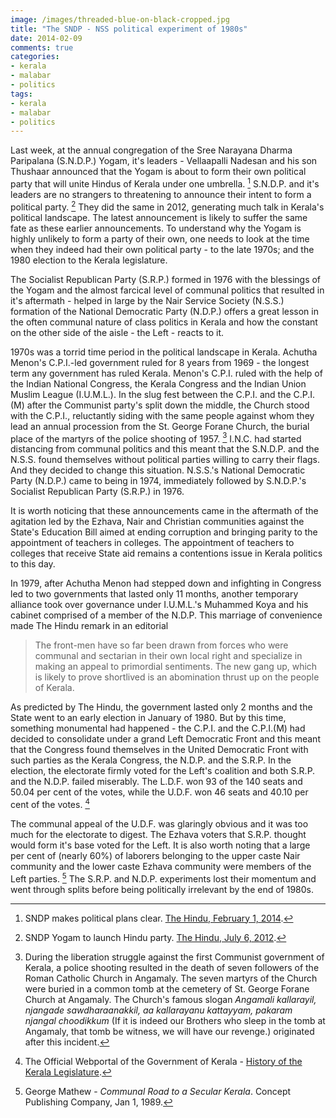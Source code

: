 ```yaml
---
image: /images/threaded-blue-on-black-cropped.jpg
title: "The SNDP - NSS political experiment of 1980s"
date: 2014-02-09
comments: true
categories:
- kerala
- malabar
- politics
tags:
- kerala
- malabar
- politics
---
```

Last week, at the annual congregation of the Sree Narayana Dharma Paripalana (S.N.D.P.) Yogam, it's leaders - Vellaapalli Nadesan and his son Thushaar announced that the Yogam is about to form their own political party that will unite Hindus of Kerala under one umbrella. [^1] S.N.D.P. and it's leaders are no strangers to threatening to announce their intent to form a political party. [^2] They did the same in 2012, generating much talk in Kerala's political landscape. The latest announcement is likely to suffer the same fate as these earlier announcements. To understand why the Yogam is highly unlikely to form a party of their own, one needs to look at the time when they indeed had their own political party - to the late 1970s; and the 1980 election to the Kerala legislature.

The Socialist Republican Party (S.R.P.) formed in 1976 with the blessings of the Yogam and the almost farcical level of communal politics that resulted in it's aftermath - helped in large by the Nair Service Society (N.S.S.) formation of the National Democratic Party (N.D.P.) offers a great lesson in the often communal nature of class politics in Kerala and how the constant on the other side of the aisle - the Left - reacts to it.

1970s was a torrid time period in the political landscape in Kerala. Achutha Menon's C.P.I.-led government ruled for 8 years from 1969 - the longest term any government has ruled Kerala. Menon's C.P.I. ruled with the help of the Indian National Congress, the Kerala Congress and the Indian Union Muslim League (I.U.M.L.). In the slug fest between the C.P.I. and the C.P.I.(M) after the Communist party's split down the middle, the Church stood with the C.P.I., reluctantly siding with the same people against whom they lead an annual procession from the St. George Forane Church, the burial place of the martyrs of the police shooting of 1957. [^3] I.N.C. had started distancing from communal politics and this meant that the S.N.D.P. and the N.S.S. found themselves without political parties willing to carry their flags. And they decided to change this situation. N.S.S.'s National Democratic Party (N.D.P.) came to being in 1974, immediately followed by S.N.D.P.'s Socialist Republican Party (S.R.P.) in 1976.

It is worth noticing that these announcements came in the aftermath of the agitation led by the Ezhava, Nair and Christian communities against the State's Education Bill aimed at ending corruption and bringing parity to the appointment of teachers in colleges. The appointment of teachers to colleges that receive State aid remains a contentions issue in Kerala politics to this day.

In 1979, after Achutha Menon had stepped down and infighting in Congress led to two governments that lasted only 11 months, another temporary alliance took over governance under I.U.M.L.'s Muhammed Koya and his cabinet comprised of a member of the N.D.P. This marriage of convenience made The Hindu remark in an editorial

> The front-men have so far been drawn from forces who were communal and sectarian in their own local right and specialize in making an appeal to primordial sentiments. The new gang up, which is likely to prove shortlived is an abomination thrust up on the people of Kerala.

As predicted by The Hindu, the government lasted only 2 months and the State went to an early election in January of 1980. But by this time, something monumental had happened - the C.P.I. and the C.P.I.(M) had decided to consolidate under a grand Left Democratic Front and this meant that the Congress found themselves in the United Democratic Front with such parties as the Kerala Congress, the N.D.P. and the S.R.P. In the election, the electorate firmly voted for the Left's coalition and both S.R.P. and the N.D.P. failed miserably. The L.D.F. won 93 of the 140 seats and 50.04 per cent of the votes, while the U.D.F. won 46 seats and 40.10 per cent of the votes. [^4]

The communal appeal of the U.D.F. was glaringly obvious and it was too much for the electorate to digest. The Ezhava voters that S.R.P. thought would form it's base voted for the Left. It is also worth noting that a large per cent of (nearly 60%) of laborers belonging to the upper caste Nair community and the lower caste Ezhava community were members of the Left parties. [^5] The S.R.P. and N.D.P. experiments lost their momentum and went through splits before being politically irrelevant by the end of 1980s.

[^1]: SNDP makes political plans clear. [The Hindu, February 1, 2014](http://www.thehindu.com/news/national/kerala/sndp-makes-political-plans-clear/article5639766.ece).
[^2]: SNDP Yogam to launch Hindu party. [The Hindu, July 6, 2012](http://www.thehindu.com/todays-paper/tp-national/tp-kerala/sndp-yogam-to-launch-hindu-party/article3608451.ece).
[^3]: During the liberation struggle against the first Communist government of Kerala, a police shooting resulted in the death of seven followers of the Roman Catholic Church in Angamaly. The seven martyrs of the Church were buried in a common tomb at the cemetery of St. George Forane Church at Angamaly. The Church's famous slogan _Angamali kallarayil, njangade sawdharaanakkil, aa kallarayanu kattayyam, pakaram njangal choodikkum_ (If it is indeed our Brothers who sleep in the tomb at Angamaly, that tomb be witness, we will have our revenge.) originated after this incident.
[^4]: The Official Webportal of the Government of Kerala - [History of the Kerala Legislature](http://kerala.gov.in/index.php?option=com_content&view=article&id=3776:history-of-kerala-legislature).
[^5]: George Mathew - _Communal Road to a Secular Kerala_. Concept Publishing Company, Jan 1, 1989.
